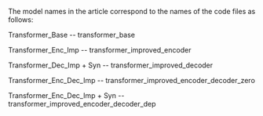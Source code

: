 The model names in the article correspond to the names of the code files as follows:

Transformer_Base  --  transformer_base

Transformer_Enc_Imp  --  transformer_improved_encoder

Transformer_Dec_Imp + Syn  --  transformer_improved_decoder

Transformer_Enc_Dec_Imp  --  transformer_improved_encoder_decoder_zero

Transformer_Enc_Dec_Imp + Syn  --  transformer_improved_encoder_decoder_dep
